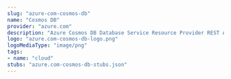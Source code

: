```yaml
---
slug: "azure-com-cosmos-db"
name: "Cosmos DB"
provider: "azure.com"
description: "Azure Cosmos DB Database Service Resource Provider REST API"
logo: "azure.com-cosmos-db-logo.png"
logoMediaType: "image/png"
tags:
- name: "cloud"
stubs: "azure.com-cosmos-db-stubs.json"
---
```

